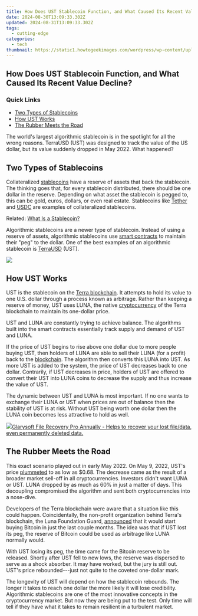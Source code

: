 ```yaml
---
title: How Does UST Stablecoin Function, and What Caused Its Recent Value Decline?
date: 2024-08-30T13:09:33.302Z
updated: 2024-08-31T13:09:33.302Z
tags:
  - cutting-edge
categories:
  - tech
thumbnail: https://static1.howtogeekimages.com/wordpress/wp-content/uploads/2022/05/shutterstock_2139997807.png
---
```


## How Does UST Stablecoin Function, and What Caused Its Recent Value Decline?

### Quick Links

* [Two Types of Stablecoins](https://sim-unlock.techidaily.com/how-to-unlock-sim-cards-of-lenovo-thinkphone-without-puk-codes-by-drfone-android/)
* [How UST Works](https://techidaily.com/different-methods-for-resetting-nokia-c02-phones-with-screen-locked-and-not-drfone-by-drfone-reset-android-reset-android/)
* [The Rubber Meets the Road](https://some-knowledge.techidaily.com/updated-gripping-phrase-generator-device/)

 The world's largest algorithmic stablecoin is in the spotlight for all the wrong reasons. TerraUSD (UST) was designed to track the value of the US dollar, but its value suddenly dropped in May 2022\. What happened?

##  Two Types of Stablecoins

 Collateralized [stablecoins](https://tech-savvy.techidaily.com/machine-brains-evolve-from-weak-to-formidable/) have a reserve of assets that back the stablecoin. The thinking goes that, for every stablecoin distributed, there should be one dollar in the reserve. Depending on what asset the stablecoin is pegged to, this can be gold, euros, dollars, or even real estate. Stablecoins like [Tether](https://tether.to/en/) and [USDC](https://redirect.viglink.com/?key=204a528a336ede4177fff0d84a044482&u=https%3A%2F%2Fwww.circle.com%2Fen%2Fusdc) are examples of collateralized stablecoins.

Related: [What Is a Stablecoin?](https://tech-savvy.techidaily.com/machine-brains-evolve-from-weak-to-formidable/) 

 Algorithmic stablecoins are a newer type of stablecoin. Instead of using a reserve of assets, algorithmic stablecoins use [smart contracts](https://extra-information.techidaily.com/in-2024-automated-opener-your-srt-files-windows-and-mac/) to maintain their "peg" to the dollar. One of the best examples of an algorithmic stablecoin is [TerraUSD](https://www.terra.money/) (UST).

<!-- affiliate ads begin -->
<a href="https://secure.2checkout.com/order/checkout.php?PRODS=3546200&QTY=1&AFFILIATE=108875&CART=1"><img src="http://www.binteko.com/sites/default/files/banner01_468x60a.gif" border="0"></a>
<!-- affiliate ads end -->
##  How UST Works

 UST is the stablecoin on the [Terra blockchain](https://www.terra.money/). It attempts to hold its value to one U.S. dollar through a process known as arbitrage. Rather than keeping a reserve of money, UST uses LUNA, the native [cryptocurrency](https://sim-unlock.techidaily.com/in-2024-top-11-free-apps-to-check-imei-on-itel-p40plus-phones-by-drfone-android/) of the Terra blockchain to maintain its one-dollar price.

 UST and LUNA are constantly trying to achieve balance. The algorithms built into the smart contracts essentially track supply and demand of UST and LUNA.

 If the price of UST begins to rise above one dollar due to more people buying UST, then holders of LUNA are able to sell their LUNA (for a profit) back to the [blockchain](https://facebook-videos.techidaily.com/updated-2024-approved-top-playlist-hits-social-medias-1-10-video-winners/). The algorithm then converts this LUNA into UST. As more UST is added to the system, the price of UST decreases back to one dollar. Contrarily, if UST decreases in price, holders of UST are offered to convert their UST into LUNA coins to decrease the supply and thus increase the value of UST.

 The dynamic between UST and LUNA is most important. If no one wants to exchange their LUNA or UST when prices are out of balance then the stability of UST is at risk. Without UST being worth one dollar then the LUNA coin becomes less attractive to hold as well.

<!-- affiliate ads begin -->
<a href="https://order.glarysoft.com/order/checkout.php?PRODS=35504869&QTY=1&AFFILIATE=108875&CART=1"><img src="https://secure.avangate.com/images/merchant/6734fa703f6633ab896eecbdfad8953a/products/1_FR-200-1.png" border="0">Glarysoft File Recovery Pro Annually -  Helps to recover your lost file/data, even permanently deleted data. 
</a>
<!-- affiliate ads end -->
##  The Rubber Meets the Road

 This exact scenario played out in early May 2022\. On May 9, 2022, UST's price [plummeted](https://www.cnbc.com/2022/05/10/bitcoin-btc-investors-panic-as-terrausd-ust-sinks-below-1-peg.html) to as low as $0.68\. The decrease came as the result of a broader market sell-off in all cryptocurrencies. Investors didn't want LUNA or UST. LUNA dropped by as much as 60% in just a matter of days. This decoupling compromised the algorithm and sent both cryptocurrencies into a nose-dive.

 Developers of the Terra blockchain were aware that a situation like this could happen. Coincidentally, the non-profit organization behind Terra's blockchain, the Luna Foundation Guard, [announced](https://www.coindesk.com/markets/2022/04/06/luna-foundation-guard-adds-230m-of-bitcoin-to-stack/) that it would start buying Bitcoin in just the last couple months. The idea was that if UST lost its peg, the reserve of Bitcoin could be used as arbitrage like LUNA normally would.

 With UST losing its peg, the time came for the Bitcoin reserve to be released. Shortly after UST fell to new lows, the reserve was dispersed to serve as a shock absorber. It may have worked, but the jury is still out. UST's price rebounded---just not quite to the coveted one-dollar mark.

 The longevity of UST will depend on how the stablecoin rebounds. The longer it takes to reach one dollar the more likely it will lose credibility. Algorithmic stablecoins are one of the most innovative concepts in the cryptocurrency market. But now they are being put to the test. Only time will tell if they have what it takes to remain resilient in a turbulent market.

<ins class="adsbygoogle"
     style="display:block"
     data-ad-format="autorelaxed"
     data-ad-client="ca-pub-7571918770474297"
     data-ad-slot="1223367746"></ins>



<ins class="adsbygoogle"
     style="display:block"
     data-ad-client="ca-pub-7571918770474297"
     data-ad-slot="8358498916"
     data-ad-format="auto"
     data-full-width-responsive="true"></ins>


